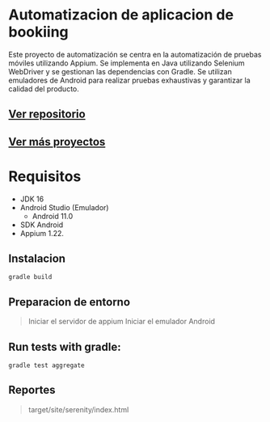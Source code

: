 
# Automatizacion de aplicacion de bookiing

Este proyecto de automatización se centra en la automatización de pruebas móviles utilizando Appium. Se implementa en Java utilizando Selenium WebDriver y se gestionan las dependencias con Gradle. Se utilizan emuladores de Android para realizar pruebas exhaustivas y garantizar la calidad del producto.


## [Ver repositorio](https://github.com/ChallengesQAAutomation/auto-mobile-testing-booking)

## [Ver más proyectos](https://luiscarlosmarca.github.io/intro-project/intro.html)

# Requisitos

- JDK 16
- Android Studio (Emulador)
    - Android 11.0
- SDK Android
- Appium 1.22.

## Instalacion

```
gradle build
```
## Preparacion de entorno

> Iniciar el servidor de appium
> Iniciar el emulador Android

## **Run tests with gradle:**



```
gradle test aggregate
```

## Reportes

> target/site/serenity/index.html
